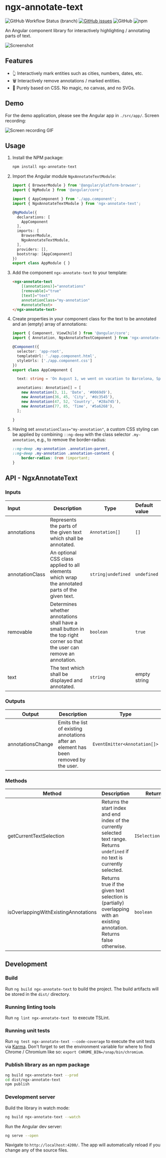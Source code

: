# ngx-annotate-text

<img alt="GitHub Workflow Status (branch)" src="https://img.shields.io/github/workflow/status/philenius/ngx-annotate-text/Build%20&%20test%20NPM%20package/master?style=for-the-badge"> <a href="https://github.com/philenius/ngx-annotate-text/issues"><img alt="GitHub issues" src="https://img.shields.io/github/issues/philenius/ngx-annotate-text?style=for-the-badge"></a> <img alt="GitHub" src="https://img.shields.io/github/license/philenius/ngx-annotate-text?style=for-the-badge"> <img alt="npm" src="https://img.shields.io/npm/v/ngx-annotate-text?style=for-the-badge"> 

An Angular component library for interactively highlighting / annotating parts of text.

![Screenshot](https://raw.githubusercontent.com/philenius/ngx-annotate-text/master/screenshot.png)

## Features

* :point_up_2: Interactively mark entities such as cities, numbers, dates, etc.
* :wastebasket: Interactively remove annotations / marked entities. 
* :tada: Purely based on CSS. No magic, no canvas, and no SVGs.



## Demo

For the demo application, please see the Angular app in `./src/app/`. Screen recording:

![Screen recording GIF](https://raw.githubusercontent.com/philenius/ngx-annotate-text/master/screen-recording.gif)

## Usage

1. Install the NPM package:

    ```bash
    npm install ngx-annotate-text
    ```

2. Import the Angular module `NgxAnnotateTextModule`:

    ```typescript
    import { BrowserModule } from '@angular/platform-browser';
    import { NgModule } from '@angular/core';
    
    import { AppComponent } from './app.component';
    import { NgxAnnotateTextModule } from 'ngx-annotate-text';
    
    @NgModule({
      declarations: [
        AppComponent
      ],
      imports: [
        BrowserModule,
        NgxAnnotateTextModule,
      ],
      providers: [],
      bootstrap: [AppComponent]
    })
    export class AppModule { }
    ```

3. Add the component `ngx-annotate-text`  to your template:

    ```html
    <ngx-annotate-text
    	[(annotations)]="annotations"
     	[removable]="true"
    	[text]="text"
    	annotationClass="my-annotation"
    	#annotateText>
    </ngx-annotate-text>
    ```

4. Create properties in your component class for the text to be annotated and an (empty) array of annotations:

    ```typescript
    import { Component, ViewChild } from '@angular/core';
    import { Annotation, NgxAnnotateTextComponent } from 'ngx-annotate-text';
    
    @Component({
      selector: 'app-root',
      templateUrl: './app.component.html',
      styleUrls: ['./app.component.css']
    })
    export class AppComponent {
    
      text: string = 'On August 1, we went on vacation to Barcelona, Spain. Our flight took off at 11:00 am.';
    
      annotations: Annotation[] = [
        new Annotation(3, 11, 'Date', '#0069d9'),
        new Annotation(36, 45, 'City', '#dc3545'),
        new Annotation(47, 52, 'Country', '#28a745'),
        new Annotation(77, 85, 'Time', '#5a6268'),
      ];
    
    }
    ```

5. Having set `annotationClass="my-annotation"`, a custom CSS styling can be applied by combining `::ng-deep` with the class selector `.my-annotation`, e.g., to remove the border-radius: 
   ```css
   ::ng-deep .my-annotation .annotation-parent,
   ::ng-deep .my-annotation .annotation-content {
       border-radius: 0rem !important;
   }
   ```
   



## API - NgxAnnotateText

### Inputs

| Input           | Description                                                  | Type         | Default value |
| :-------------- | ------------------------------------------------------------ | ------------ | :------------ |
| annotations     | Represents the parts of the given text which shall be annotated. | `Annotation[]` | `[]`            |
| annotationClass | An optional CSS class applied to all elements which wrap the annotated parts of the given text. | `string\|undefined`       | `undefined`               |
| removable       | Determines whether annotations shall have a small button in the top right corner so that the user can remove an annotation. | `boolean`      | `true`           |
| text            | The text which shall be displayed and annotated.             | `string`       | empty string              |

### Outputs

| Output            | Description                                                  | Type                       |
| ----------------- | ------------------------------------------------------------ | -------------------------- |
| annotationsChange | Emits the list of existing annotations after an element has been removed by the user. | `EventEmitter<Annotation[]>` |

### Methods

| Method                               | Description                                                  | Return type |
| ------------------------------------ | ------------------------------------------------------------ | ----------- |
| getCurrentTextSelection              | Returns the start index and end index of the currently selected text range. Returns `undefined` if no text is currently selected. | `ISelection\|undefined` |
| isOverlappingWithExistingAnnotations | Returns true if the given text selection is (partially) overlapping with an existing annotation. Returns false otherwise. | `boolean` |



## Development

### Build

Run `ng build ngx-annotate-text` to build the project. The build artifacts will be stored in the `dist/` directory.

### Running linting tools

Run `ng lint ngx-annotate-text ` to execute TSLint.

### Running unit tests

Run `ng test ngx-annotate-text --code-coverage` to execute the unit tests via [Karma](https://karma-runner.github.io). Don't forget to set the environment variable for where to find Chrome / Chromium like so: `export CHROME_BIN=/snap/bin/chromium`.

### Publish library as an npm package

```bash
ng build ngx-annotate-text --prod
cd dist/ngx-annotate-text
npm publish
```

### Development server

Build the library in watch mode:

 ```bash
ng build ngx-annotate-text --watch
 ```

Run the Angular dev server:

```bash
ng serve --open
```

Navigate to `http://localhost:4200/`. The app will automatically reload if you change any of the source files.